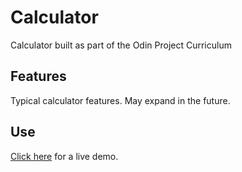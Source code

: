 # Calculator
Calculator built as part of the Odin Project Curriculum

## Features
Typical calculator features. May expand in the future.

## Use
[Click here](https://bobbyreed.github.io/calculator/) for a live demo.
